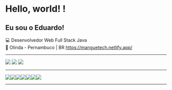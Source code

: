 # Hello, world! !

 

## Eu sou o Eduardo!

:computer: Desenvolvedor Web Full Stack Java
<br>
:house_with_garden: Olinda - Pernambuco | BR
https://manguetech.netlify.app/


<div> 
  <hr>
  <a href="https://instagram.com/educastro9" target="_blank"><img src="https://img.shields.io/badge/-Instagram-%23E4405F?style=for-the-badge&logo=instagram&logoColor=white" target="_blank"></a> 
 <a href = "mailto:educastro._@hotmail.com"><img src="https://img.shields.io/badge/Microsoft_Outlook-0078D4?style=for-the-badge&logo=microsoft-outlook&logoColor=white" target="_blank"></a>
 <a href="https://www.linkedin.com/in/educastroo/" target="_blank"><img src="https://img.shields.io/badge/-LinkedIn-%230077B5?style=for-the-badge&logo=linkedin&logoColor=white" target="_blank"></a> 
 <hr>
 
 <img src="https://img.shields.io/badge/Java-ED8B00?style=for-the-badge&logo=java&logoColor=white"></img><img src="https://img.shields.io/badge/Spring_Boot-F2F4F9?style=for-the-badge&logo=spring-boot"></img><img src="https://img.shields.io/badge/MySQL-005C84?style=for-the-badge&logo=mysql&logoColor=white"></img><img src="https://img.shields.io/badge/HTML5-E34F26?style=for-the-badge&logo=html5&logoColor=white"></img><img src="https://img.shields.io/badge/CSS3-1572B6?style=for-the-badge&logo=css3&logoColor=white"></img><img src="https://img.shields.io/badge/Bootstrap-563D7C?style=for-the-badge&logo=bootstrap&logoColor=white"></img><img src="https://img.shields.io/badge/Angular-DD0031?style=for-the-badge&logo=angular&logoColor=white"></img>
 <hr>
 
